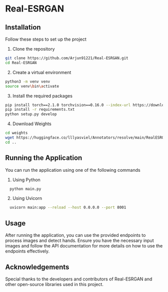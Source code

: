
# Real-ESRGAN


## Installation

Follow these steps to set up the project

1. Clone the repository

```bash
git clone https://github.com/Arjun91221/Real-ESRGAN.git
cd Real-ESRGAN
```

2. Create a virtual environment

```bash
python3 -m venv venv
source venv\bin\activate
```

3. Install the required packages

```bash
pip install torch==2.1.0 torchvision==0.16.0 --index-url https://download.pytorch.org/whl/cu118
pip install -r requirements.txt
python setup.py develop
```

4. Download Weights

```bash
cd weights
wget https://huggingface.co/lllyasviel/Annotators/resolve/main/RealESRGAN_x4plus.pth
cd ..
```

## Running the Application

You can run the application using one of the following commands

1. Using Python

```bash
  python main.py
```

2. Using Uvicorn

```bash
  uvicorn main:app --reload --host 0.0.0.0 --port 8001
```


## Usage

After running the application, you can use the provided endpoints to process images and detect hands. Ensure you have the necessary input images and follow the API documentation for more details on how to use the endpoints effectively.


## Acknowledgements

Special thanks to the developers and contributors of Real-ESRGAN and other open-source libraries used in this project.

